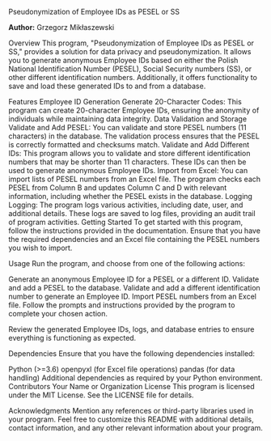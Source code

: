 Pseudonymization of Employee IDs as PESEL or SS

**Author:** Grzegorz Mikłaszewski

Overview
This program, "Pseudonymization of Employee IDs as PESEL or SS," provides a solution for data privacy and pseudonymization. It allows you to generate anonymous Employee IDs based on either the Polish National Identification Number (PESEL), Social Security numbers (SS), or other different identification numbers. Additionally, it offers functionality to save and load these generated IDs to and from a database.

Features
Employee ID Generation
Generate 20-Character Codes: This program can create 20-character Employee IDs, ensuring the anonymity of individuals while maintaining data integrity.
Data Validation and Storage
Validate and Add PESEL: You can validate and store PESEL numbers (11 characters) in the database. The validation process ensures that the PESEL is correctly formatted and checksums match.
Validate and Add Different IDs: This program allows you to validate and store different identification numbers that may be shorter than 11 characters. These IDs can then be used to generate anonymous Employee IDs.
Import from Excel: You can import lists of PESEL numbers from an Excel file. The program checks each PESEL from Column B and updates Column C and D with relevant information, including whether the PESEL exists in the database.
Logging
Logging: The program logs various activities, including date, user, and additional details. These logs are saved to log files, providing an audit trail of program activities.
Getting Started
To get started with this program, follow the instructions provided in the documentation. Ensure that you have the required dependencies and an Excel file containing the PESEL numbers you wish to import.

Usage
Run the program, and choose from one of the following actions:

Generate an anonymous Employee ID for a PESEL or a different ID.
Validate and add a PESEL to the database.
Validate and add a different identification number to generate an Employee ID.
Import PESEL numbers from an Excel file.
Follow the prompts and instructions provided by the program to complete your chosen action.

Review the generated Employee IDs, logs, and database entries to ensure everything is functioning as expected.

Dependencies
Ensure that you have the following dependencies installed:

Python (>=3.6)
openpyxl (for Excel file operations)
pandas (for data handling)
Additional dependencies as required by your Python environment.
Contributors
Your Name or Organization
License
This program is licensed under the MIT License. See the LICENSE file for details.

Acknowledgments
Mention any references or third-party libraries used in your program.
Feel free to customize this README with additional details, contact information, and any other relevant information about your program.
